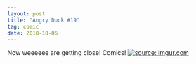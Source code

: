 ```yaml
---
layout: post
title: "Angry Duck #19"
tag: comic
date: 2018-10-06
---
```


Now weeeeee are getting close! Comics!  <!-- #51 -->
[![](https://i.imgur.com/xpMJZoa.jpg "source: imgur.com")](https://i.imgur.com/xpMJZoa.jpg)

